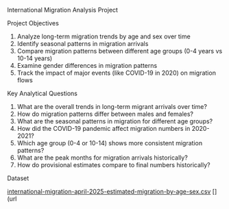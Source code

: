 International Migration Analysis Project


Project Objectives
1.	Analyze long-term migration trends by age and sex over time
2.	Identify seasonal patterns in migration arrivals
3.	Compare migration patterns between different age groups (0-4 years vs 10-14 years)
4.	Examine gender differences in migration patterns
5.	Track the impact of major events (like COVID-19 in 2020) on migration flows

Key Analytical Questions
1.	What are the overall trends in long-term migrant arrivals over time?
2.	How do migration patterns differ between males and females?
3.	What are the seasonal patterns in migration for different age groups?
4.	How did the COVID-19 pandemic affect migration numbers in 2020-2021?
5.	Which age group (0-4 or 10-14) shows more consistent migration patterns?
6.	What are the peak months for migration arrivals historically?
7.	How do provisional estimates compare to final numbers historically?
   
   Dataset
   
[international-migration-april-2025-estimated-migration-by-age-sex.csv](https://github.com/user-attachments/files/21313148/international-migration-april-2025-estimated-migration-by-age-sex.csv)
[](url

